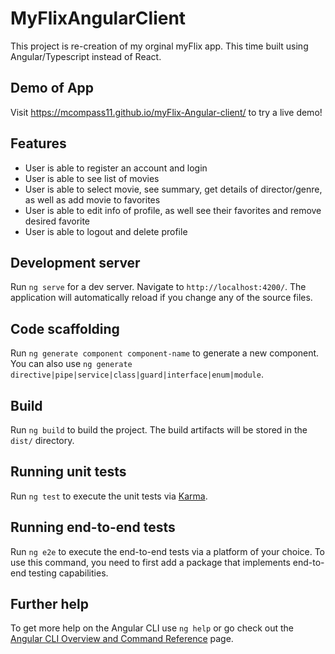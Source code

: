 # MyFlixAngularClient

This project is re-creation of my orginal myFlix app. This time built using Angular/Typescript instead of React.

## Demo of App

Visit https://mcompass11.github.io/myFlix-Angular-client/ to try a live demo!

## Features

<ul>
  <li>User is able to register an account and login</li>
  <li>User is able to see list of movies</li>
  <li>User is able to select movie, see summary, get details of director/genre, as well as add movie to favorites</li>
  <li>User is able to edit info of profile, as well see their favorites and remove desired favorite</li>
  <li>User is able to logout and delete profile</li>
</ul>

## Development server

Run `ng serve` for a dev server. Navigate to `http://localhost:4200/`. The application will automatically reload if you change any of the source files.

## Code scaffolding

Run `ng generate component component-name` to generate a new component. You can also use `ng generate directive|pipe|service|class|guard|interface|enum|module`.

## Build

Run `ng build` to build the project. The build artifacts will be stored in the `dist/` directory.

## Running unit tests

Run `ng test` to execute the unit tests via [Karma](https://karma-runner.github.io).

## Running end-to-end tests

Run `ng e2e` to execute the end-to-end tests via a platform of your choice. To use this command, you need to first add a package that implements end-to-end testing capabilities.

## Further help

To get more help on the Angular CLI use `ng help` or go check out the [Angular CLI Overview and Command Reference](https://angular.io/cli) page.
